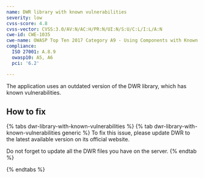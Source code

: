```yaml
---
name: DWR library with known vulnerabilities
severity: low
cvss-score: 4.8
cvss-vector: CVSS:3.0/AV:N/AC:H/PR:N/UI:N/S:U/C:L/I:L/A:N
cwe-id: CWE-1035
cwe-name: OWASP Top Ten 2017 Category A9 - Using Components with Known Vulnerabilities
compliance:
  ISO 27001: A.8.9
  owasp10: A5, A6
  pci: '6.2'

---            
```


The application uses an outdated version of the DWR library, which has known vulnerabilities.

## How to fix

{% tabs dwr-library-with-known-vulnerabilities %}
{% tab dwr-library-with-known-vulnerabilities generic %}
To fix this issue, please update DWR to the latest available version on its official website.

Do not forget to update all the DWR files you have on the server.
{% endtab %}

{% endtabs %}
